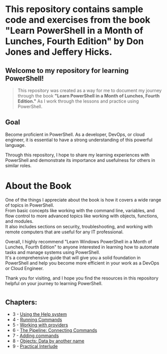 # This repository contains sample code and exercises from the book "Learn PowerShell in a Month of Lunches, Fourth Edition" by Don Jones and Jeffery Hicks.

## Welcome to my repository for learning PowerShell! <br/>

> This repository was created as a way for me to document my journey through the book **"Learn PowerShell in a Month of Lunches, Fourth Edition."** As I work through the lessons and practice using PowerShell.

## **Goal**

Become proficient in PowerShell. As a developer, DevOps, or cloud engineer, it is essential to have a strong understanding of this powerful language.

Through this repository, I hope to share my learning experiences with PowerShell and demonstrate its importance and usefulness for others in similar roles.

# **About the Book**

One of the things I appreciate about the book is how it covers a wide range of topics in PowerShell. <br/>
From basic concepts like working with the command line, variables, and flow control to more advanced topics like working with objects, functions, and modules. <br/>
It also includes sections on security, troubleshooting, and working with remote computers that are useful for any IT professional.<br/>

Overall, I highly recommend "Learn Windows PowerShell in a Month of Lunches, Fourth Edition" to anyone interested in learning how to automate tasks and manage systems using PowerShell. <br/>It's a comprehensive guide that will give you a solid foundation in PowerShell and help you become more efficient in your work as a DevOps or Cloud Engineer.

Thank you for visiting, and I hope you find the resources in this repository helpful on your journey to learning PowerShell.
</br>

#

## Chapters:

- 3 - [Using the Help system](https://github.com/rodrigo-marcolino/Learn-PowerShell-in-a-Month-of-Lunches-Fourth-Edition/blob/main/Chapter%203/chapter-3.md)
- 4 - [Running Commands](https://github.com/rodrigo-marcolino/Learn-PowerShell-in-a-Month-of-Lunches-Fourth-Edition/blob/main/Chapter%204/chapter-4.md)
- 5 - [Working with providers](https://github.com/rodrigo-marcolino/Learn-PowerShell-in-a-Month-of-Lunches-Fourth-Edition/blob/main/Chapter%205/chapter-5.md)
- 6 - [The Pipeline: Connecting Commands](https://github.com/rodrigo-marcolino/Learn-PowerShell-in-a-Month-of-Lunches-Fourth-Edition/blob/main/Chapter%206/chapter-6.md)
- 7 - [Adding commands](https://github.com/rodrigo-marcolino/Learn-PowerShell-in-a-Month-of-Lunches-Fourth-Edition/blob/main/Chapter%207/chapter-7.md)
- 8 - [Objects: Data by another name](https://github.com/rodrigo-marcolino/Learn-PowerShell-in-a-Month-of-Lunches-Fourth-Edition/blob/main/Chapter%208/chapter-8.md)
- 9 - [Practical Interlude](https://github.com/rodrigo-marcolino/Learn-PowerShell-in-a-Month-of-Lunches-Fourth-Edition/blob/main/Chapter%209/chapter-9.md)